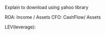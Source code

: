 Explain to download using yahoo library

ROA: Income / Assets
CFO: CashFlow/ Assets

LEV(leverage): 
